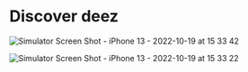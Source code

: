 # Discover deez


![Simulator Screen Shot - iPhone 13 - 2022-10-19 at 15 33 42](https://user-images.githubusercontent.com/29899042/196787281-41716a7a-0dff-4eef-9286-d4d9cffa5679.png=100x20)


![Simulator Screen Shot - iPhone 13 - 2022-10-19 at 15 33 22](https://user-images.githubusercontent.com/29899042/196787161-a1f6b2d4-b0c4-44d0-96f7-64bfcd69fd11.png=100x20)
